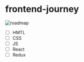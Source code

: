 # frontend-journey

![roadmap](https://github.com/SangKa/react-roadmap/blob/master/roadmap.png)

- [ ] HMTL
- [ ] CSS
- [ ] JS
- [ ] React
- [ ] Redux
